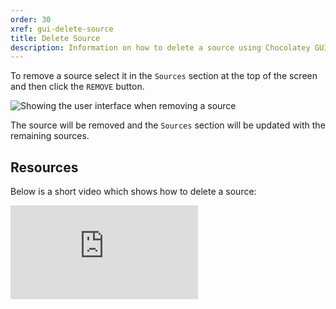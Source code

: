 ```yaml
---
order: 30
xref: gui-delete-source
title: Delete Source
description: Information on how to delete a source using Chocolatey GUI
---
```


To remove a source select it in the `Sources` section at the top of the screen and then click the `REMOVE` button.

![Showing the user interface when removing a source](/images/chocolatey-gui/user_interface_settings_sources_remove.png "Showing the user interface when removing a source")

The source will be removed and the `Sources` section will be updated with the remaining sources.

## Resources

Below is a short video which shows how to delete a source:

<p>
<div class="ratio ratio-16x9">
    <iframe src="https://www.youtube.com/embed/ScXNf-WGmSE?list=PL84yg23i9GBjAMY0OfHfn-MH4rviaccuc" frameborder="0" allow="autoplay; encrypted-media" allowfullscreen>
    </iframe>
</div>
<br>
</p>
